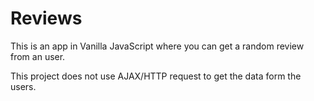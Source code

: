 # Reviews

This is an app in Vanilla JavaScript where you can get a random review from an user.

This project does not use AJAX/HTTP request to get the data form the users.
